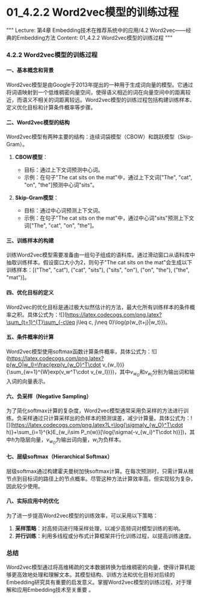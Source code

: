 # 01_4.2.2 Word2vec模型的训练过程

"""
Lecture: 第4章 Embedding技术在推荐系统中的应用/4.2 Word2vec——经典的Embedding方法
Content: 01_4.2.2 Word2vec模型的训练过程
"""

### 4.2.2 Word2vec模型的训练过程

#### 一、基本概念和背景

Word2vec模型是由Google于2013年提出的一种用于生成词向量的模型。它通过将词语映射到一个低维稠密向量空间，使得语义相近的词在向量空间中的距离较近，而语义不相关的词距离较远。Word2vec模型的训练过程包括构建训练样本、定义优化目标和计算条件概率等步骤。

#### 二、Word2vec模型的结构

Word2vec模型有两种主要的结构：连续词袋模型（CBOW）和跳跃模型（Skip-Gram）。

1. **CBOW模型**：
   - 目标：通过上下文词预测中心词。
   - 示例：在句子"The cat sits on the mat"中，通过上下文词["The", "cat", "on", "the"]预测中心词"sits"。

2. **Skip-Gram模型**：
   - 目标：通过中心词预测上下文词。
   - 示例：在句子"The cat sits on the mat"中，通过中心词"sits"预测上下文词["The", "cat", "on", "the"]。

#### 三、训练样本的构建

训练Word2vec模型需要准备由一组句子组成的语料库。通过滑动窗口从语料库中抽取训练样本。假设窗口大小为2，则句子"The cat sits on the mat"会生成以下训练样本：[("The", "cat"), ("cat", "sits"), ("sits", "on"), ("on", "the"), ("the", "mat")]。

#### 四、优化目标的定义

Word2vec的优化目标是通过极大似然估计的方法，最大化所有训练样本的条件概率之积。具体公式为：![](https://latex.codecogs.com/png.latex?\sum_{t=1}^{T}\sum_{-c\leq j\leq c, j\neq 0}\log{p(w_{t+j}|w_t)})。

#### 五、条件概率的计算

Word2vec模型使用softmax函数计算条件概率，具体公式为：![](https://latex.codecogs.com/png.latex?p(w_O|w_I)=\frac{exp(v_{w_O}^T\cdot v_{w_I})}{\sum_{w=1}^{W}exp(v_w^T\cdot v_{w_I})})，其中$v_{w_O}$和$v_{w_I}$分别为输出词和输入词的向量表示。

#### 六、负采样（Negative Sampling）

为了简化softmax计算的复杂度，Word2vec模型通常采用负采样的方法进行训练。负采样通过只计算采样出的负样本的预测误差，减少计算量。具体公式为：![](https://latex.codecogs.com/png.latex?L=\log{\sigma(v_{w_O}^T\cdot h)}+\sum_{i=1}^{k}E_{w_i\sim P_n(w)}[\log{\sigma(-v_{w_i}^T\cdot h)}])，其中$h$为隐层向量，$v_{w_O}$为输出词向量，$w_i$为负样本。

#### 七、层级softmax（Hierarchical Softmax）

层级softmax通过构建霍夫曼树加快softmax计算。在每次预测时，只需计算从根节点到目标词的路径上的节点概率。尽管这种方法计算效率高，但实现较为复杂，因此较少使用。

#### 八、实际应用中的优化

为了进一步提高Word2vec模型的训练效率，可以采用以下策略：

1. **采样策略**：对高频词进行降采样处理，以减少高频词对模型训练的影响。
2. **并行训练**：利用多线程或分布式计算框架并行化训练过程，以提高训练速度。

### 总结

Word2vec模型通过将高维稀疏的文本数据转换为低维稠密的向量，使得计算机能够更高效地处理和理解文本。其模型结构、训练方法和优化目标对后续的Embedding研究具有重要的启发意义。掌握Word2vec模型的训练过程，对于理解和应用Embedding技术至关重要  。
